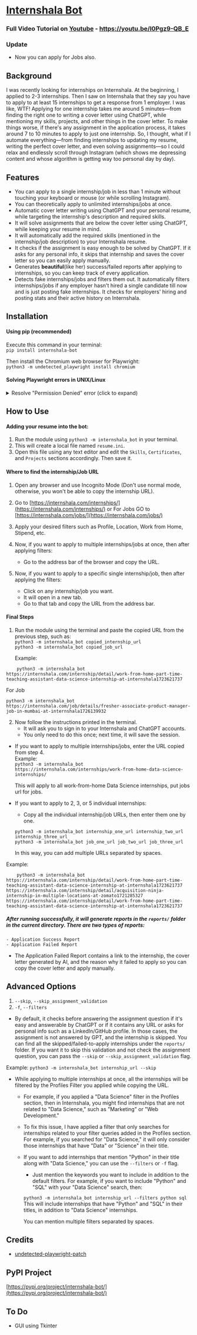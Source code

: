 # [Internshala Bot](https://pypi.org/project/internshala-bot/)

### Full Video Tutorial on [Youtube](https://youtu.be/l0Pgz9-QB_E) - <https://youtu.be/l0Pgz9-QB_E>

### Update
* Now you can apply for Jobs also.

## Background

I was recently looking for internships on Internshala. At the beginning, I applied to 2-3 internships. Then I saw on Internshala that they say you have to apply to at least 15 internships to get a response from 1 employer. I was like, WTF! Applying for one internship takes me around 5 minutes—from finding the right one to writing a cover letter using ChatGPT, while mentioning my skills, projects, and other things in the cover letter. To make things worse, if there's any assignment in the application process, it takes around 7 to 10 minutes to apply to just one internship. So, I thought, what if I automate everything—from finding internships to updating my resume, writing the perfect cover letter, and even solving assignments—so I could relax and endlessly scroll through Instagram (which shows me depressing content and whose algorithm is getting way too personal day by day).

## Features
* You can apply to a single internship/job in less than 1 minute without touching your keyboard or mouse (or while scrolling Instagram).
* You can theoretically apply to unlimited internships/jobs at once.
* Automatic cover letter writing using ChatGPT and your personal resume, while targeting the internship's description and required skills.
* It will solve assignments that are below the cover letter using ChatGPT, while keeping your resume in mind.
* It will automatically add the required skills (mentioned in the internship/job description) to your Internshala resume.
* It checks if the assignment is easy enough to be solved by ChatGPT. If it asks for any personal info, it skips that internship and saves the cover letter so you can easily apply manually.
* Generates **beautiful**(like her) success/failed reports after applying to internships, so you can keep track of every application.
* Detects fake internships/jobs and filters them out. It automatically filters internships/jobs if any employer hasn't hired a single candidate till now and is just posting fake internships. It checks for employers' hiring and posting stats and their active history on Internshala.


## Installation

#### Using pip (recommended)
Execute this command in your terminal:    
`pip install internshala-bot`

Then install the Chromium web browser for Playwright:    
`python3 -m undetected_playwright install chromium`

#### Solving Playwright errors in UNIX/Linux

<details>

<summary>Resolve "Permission Denied" error (click to expand)</summary>

On UNIX-based OS, you might run into the following errors
```
Permission denied: '...python3.**/site-packages/undetected_playwright/driver/playwright.sh'
```
and
```
...python3.**/site-packages/undetected_playwright/driver/node: Permission denied
```

To resolve them, simply run
```shell
chmod +x <The path your terminal tells you>.sh
# so smth like: ...python3.**/site-packages/undetected_playwright/driver/playwright.sh
```
and
```
chmod +x <The path your terminal tells you for node>
# so smth like: ...python3.**/site-packages/undetected_playwright/driver/node
```

</details>

## How to Use

#### Adding your resume into the bot:
1. Run the module using `python3 -m internshala_bot` in your terminal.
2. This will create a local file named `resume.ini`.
3. Open this file using any text editor and edit the `Skills`, `Certificates`, and `Projects` sections accordingly. Then save it.

#### Where to find the internship/Job URL
1. Open any browser and use Incognito Mode (Don't use normal mode, otherwise, you won't be able to copy the internship URL).
2. Go to [https://internshala.com/internships/](https://internshala.com/internships/) or For Jobs GO to [https://internshala.com/jobs/](https://internshala.com/jobs/)
3. Apply your desired filters such as Profile, Location, Work from Home, Stipend, etc.

4. Now, if you want to apply to multiple internships/jobs at once, then after applying filters:
    * Go to the address bar of the browser and copy the URL.

5. Now, if you want to apply to a specific single internship/job, then after applying the filters:
    * Click on any internship/job you want.
    * It will open in a new tab.
    * Go to that tab and copy the URL from the address bar.

#### Final Steps
1. Run the module using the terminal and paste the copied URL from the previous step, such as:    
    `python3 -m internshala_bot copied_internship_url`    
    `python3 -m internshala_bot copied_job_url`    
    
    Example:  
```    
    python3 -m internshala_bot https://internshala.com/internship/detail/work-from-home-part-time-teaching-assistant-data-science-internship-at-internshala1723621737
```
For Job
```
python3 -m internshala_bot https://internshala.com/job/details/fresher-associate-product-manager-job-in-mumbai-at-internshala1726139932
```

2. Now follow the instructions printed in the terminal.
    - It will ask you to sign in to your Internshala and ChatGPT accounts.
    - You only need to do this once; next time, it will save the session.

* If you want to apply to multiple internships/jobs, enter the URL copied from step 4.    
    Example:    
        `python3 -m internshala_bot https://internshala.com/internships/work-from-home-data-science-internships/`  

    This will apply to all work-from-home Data Science internships, put jobs url for jobs.    

* If you want to apply to 2, 3, or 5 individual internships:
    - Copy all the individual internship/job URLs, then enter them one by one.    

    `python3 -m internshala_bot internship_one_url internship_two_url internship_three_url`    
    `python3 -m internshala_bot job_one_url job_two_url job_three_url`    

    In this way, you can add multiple URLs separated by spaces.

Example:
```    
    python3 -m internshala_bot https://internshala.com/internship/detail/work-from-home-part-time-teaching-assistant-data-science-internship-at-internshala1723621737 https://internshala.com/internship/detail/acquisition-ninja-internship-in-multiple-locations-at-zomato1721285327 https://internshala.com/internship/detail/work-from-home-part-time-teaching-assistant-data-science-internship-at-internshala1723621737
```

##### After running successfully, it will generate reports in the `reports/` folder in the current directory. There are two types of reports: 
    - Application Success Report
    - Application Failed Report

* The Application Failed Report contains a link to the internship, the cover letter generated by AI, and the reason why it failed to apply so you can copy the cover letter and apply manually.

## Advanced Options
1. `--skip`, `--skip_assignment_validation`
2. `-f`, `--filters`

* By default, it checks before answering the assignment question if it's easy and answerable by ChatGPT or if it contains any URL or asks for personal info such as a LinkedIn/GitHub profile. In those cases, the assignment is not answered by GPT, and the internship is skipped. You can find all the skipped/failed-to-apply internships under the `reports/` folder.
If you want it to skip this validation and not check the assignment question, you can pass the `--skip` or `--skip_assignment_validation` flag.

Example:
    `python3 -m internshala_bot internship_url --skip`

* While applying to multiple internships at once, all the internships will be filtered by the Profiles Filter you applied while copying the URL. 
    - For example, if you applied a "Data Science" filter in the Profiles section, then in Internshala, you might find internships that are not related to "Data Science," such as "Marketing" or "Web Development."
    - To fix this issue, I have applied a filter that only searches for internships related to your filter queries added in the Profiles section. For example, if you searched for "Data Science," it will only consider those internships that have "Data" or "Science" in their title.
    - If you want to add internships that mention "Python" in their title along with "Data Science," you can use the `--filters` or `-f` flag.
        - Just mention the keywords you want to include in addition to the default filters. For example, if you want to include "Python" and "SQL" with your "Data Science" search, then:

        `python3 -m internshala_bot internship_url --filters python sql`
        This will include internships that have "Python" and "SQL" in their titles, in addition to "Data Science" internships.

        You can mention multiple filters separated by spaces.

## Credits
* [undetected-playwright-patch](https://pypi.org/project/undetected-playwright-patch/)


## PyPI Project 

[https://pypi.org/project/internshala-bot/](https://pypi.org/project/internshala-bot/)

## To Do
* GUI using Tkinter
